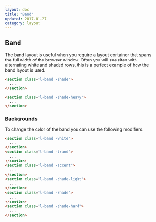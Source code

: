 ```yaml
---
layout: doc
title: "Band"
updated: 2017-01-27
category: layout
---
```


## Band

The band layout is useful when you require a layout container that spans the full width of the browser window. Often you will see sites with alternating white and shaded rows, this is a perfect example of how the band layout is used.

<section class="l-band -shade u-pad-y-large">
</section>
<section class="l-band -shade-heavy u-pad-y-large">
</section>

```html
<section class="l-band -shade">
  ...
</section>

<section class="l-band -shade-heavy">
  ...
</section>
```

### Backgrounds

To change the color of the band you can use the following modifiers.

<section class="l-band -white u-pad-y-large">
</section>
<section class="l-band -brand u-pad-y-large">
</section>
<section class="l-band -accent  u-pad-y-large">
</section>
<section class="l-band -shade-light u-pad-y-large">
</section>
<section class="l-band -shade u-pad-y-large">
</section>
<section class="l-band -shade-hard u-pad-y-large">
</section>

```html
<section class="l-band -white">
  ...
</section>
<section class="l-band -brand">
  ...
</section>
<section class="l-band -accent">
  ...
</section>
<section class="l-band -shade-light">
  ...
</section>
<section class="l-band -shade">
  ...
</section>
<section class="l-band -shade-hard">
  ...
</section>
```
